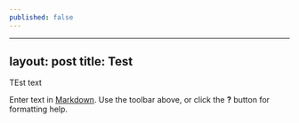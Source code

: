 ```yaml
---
published: false
---
```

---
layout: post
title: Test
---

TEst text

Enter text in [Markdown](http://daringfireball.net/projects/markdown/). Use the toolbar above, or click the **?** button for formatting help.
